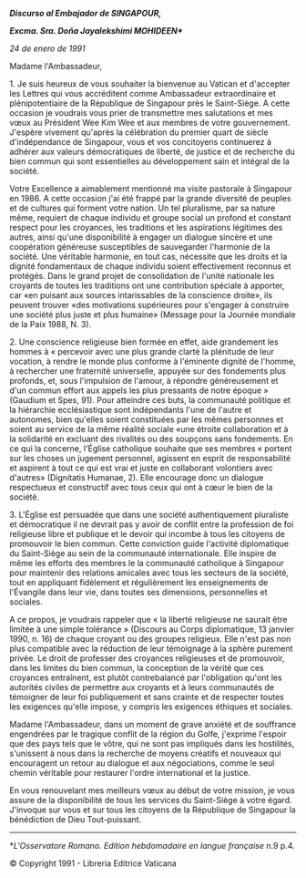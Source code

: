 ***Discurso al Embajador de SINGAPOUR,***

***Excma. Sra. Doña Jayalekshimi MOHIDEEN\****

*24 de enero de 1991*

Madame l'Ambassadeur,

1\. Je suis heureux de vous souhaiter la bienvenue au Vatican et d'accepter les Lettres qui vous accréditent comme Ambassadeur extraordinaire et plénipotentiaire de la République de Singapour près le Saint-Siège. A cette occasion je voudrais vous prier de transmettre mes salutations et mes vœux au Président Wee Kim Wee et aux membres de votre gouvernement. J'espère vivement qu'après la célébration du premier quart de siècle d'indépendance de Singapour, vous et vos concitoyens continuerez à adhérer aux valeurs démocratiques de liberté, de justice et de recherche du bien commun qui sont essentielles au développement sain et intégral de la société.

Votre Excellence a aimablement mentionné ma visite pastorale à Singapour en 1986. A cette occasion j'ai été frappé par la grande diversité de peuples et de cultures qui forment votre nation. Un tel pluralisme, par sa nature même, requiert de chaque individu et groupe social un profond et constant respect pour les croyances, les traditions et les aspirations légitimes des autres, ainsi qu'une disponibilité à engager un dialogue sincère et une coopération généreuse susceptibles de sauvegarder l'harmonie de la société. Une véritable harmonie, en tout cas, nécessite que les droits et la dignité fondamentaux de chaque individu soient effectivement reconnus et protégés. Dans le grand projet de consolidation de l'unité nationale les croyants de toutes les traditions ont une contribution spéciale à apporter, car «en puisant aux sources intarissables de la conscience droite», ils peuvent trouver «des motivations supérieures pour s'engager à construire une société plus juste et plus humaine» (Message pour la Journée mondiale de la Paix 1988, N. 3).

2\. Une conscience religieuse bien formée en effet, aide grandement les hommes à « percevoir avec une plus grande clarté la plénitude de leur vocation, à rendre le monde plus conforme à l'éminente dignité de l'homme, à rechercher une fraternité universelle, appuyée sur des fondements plus profonds, et, sous l'impulsion de l'amour, à répondre généreusement et d'un commun effort aux appels les plus pressants de notre époque » (Gaudium et Spes, 91). Pour atteindre ces buts, la communauté politique et la hiérarchie ecclésiastique sont indépendants l'une de l'autre et autonomes, bien qu'elles soient constituées par les mêmes personnes et soient au service de la même réalité sociale «une étroite collaboration et à la solidarité en excluant des rivalités ou des soupçons sans fondements. En ce qui la concerne, l'Église catholique souhaite que ses membres « portent sur les choses un jugement personnel, agissent en esprit de responsabilité et aspirent à tout ce qui est vrai et juste en collaborant volontiers avec d'autres» (Dignitatis Humanae, 2). Elle encourage donc un dialogue respectueux et constructif avec tous ceux qui ont à cœur le bien de la société.

3\. L'Église est persuadée que dans une société authentiquement pluraliste et démocratique il ne devrait pas y avoir de conflit entre la profession de foi religieuse libre et publique et le devoir qui incombe à tous les citoyens de promouvoir le bien commun. Cette conviction guide l'activité diplomatique du Saint-Siège au sein de la communauté internationale. Elle inspire de même les efforts des membres le la communauté catholique à Singapour pour maintenir des relations amicales avec tous les secteurs de la société, tout en appliquant fidèlement et régulièrement les enseignements de l'Évangile dans leur vie, dans toutes ses dimensions, personnelles et sociales.

A ce propos, je voudrais rappeler que « la liberté religieuse ne saurait être limitée à une simple tolérance » (Discours au Corps diplomatique, 13 janvier 1990, n. 16) de chaque croyant ou des groupes religieux. Elle n'est pas non plus compatible avec la réduction de leur témoignage à la sphère purement privée. Le droit de professer des croyances religieuses et de promouvoir, dans les limites du bien commun, la conception de la vérité que ces croyances entraînent, est plutôt contrebalancé par l'obligation qu'ont les autorités civiles de permettre aux croyants et à leurs communautés de témoigner de leur foi publiquement et sans crainte et de respecter toutes les exigences qu'elle impose, y compris les exigences éthiques et sociales.

Madame l'Ambassadeur, dans un moment de grave anxiété et de souffrance engendrées par le tragique conflit de la région du Golfe, j'exprime l'espoir que des pays tels que le vôtre, qui ne sont pas impliqués dans les hostilités, s'unissent à nous dans la recherche de moyens créatifs et nouveaux qui encouragent un retour au dialogue et aux négociations, comme le seul chemin véritable pour restaurer l'ordre international et la justice.

En vous renouvelant mes meilleurs vœux au début de votre mission, je vous assure de la disponibilité de tous les services du Saint-Siège à votre égard. J'invoque sur vous et sur tous les citoyens de la République de Singapour la bénédiction de Dieu Tout-puissant.

* * *

\**L'Osservatore Romano. Edition hebdomadaire en langue française* n.9 p.4.

© Copyright 1991 - Libreria Editrice Vaticana